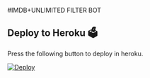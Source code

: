 #IMDB+UNLIMITED FILTER BOT 
## Deploy to Heroku 🗳
Press the following button to deploy in heroku.

[![Deploy](https://www.herokucdn.com/deploy/button.svg)](https://github.com/arjunsangu/IMDB-FILTER-EDITED-BOT)
